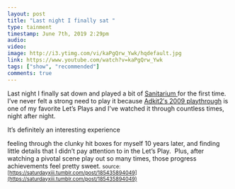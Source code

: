 ```yaml
---
layout: post
title: "Last night I finally sat "
type: tainment
timestamp: June 7th, 2019 2:29pm
audio: 
video: 
image: http://i3.ytimg.com/vi/kaPgQrw_Ywk/hqdefault.jpg
link: https://www.youtube.com/watch?v=kaPgQrw_Ywk
tags: ["show", "recommended"]
comments: true
---
```

Last night I finally sat down and played a bit of [Sanitarium ](https://www.gog.com/game/sanitarium)for the first time.  I’ve never felt a strong need to play it because [Adkit2′s 2009 playthrough](https://www.youtube.com/playlist?list=PLE50D27DF4F83907F) is one of my favorite Let’s Plays and I've watched it through countless times, night after night.

It’s definitely an interesting experience 

feeling through the clunky hit boxes for myself 10 years later, and finding little details that I didn’t pay attention to in the Let’s Play.  Plus, after watching a pivotal scene play out so many times, those progress achievements feel pretty sweet.
<small>source: [https://saturdayxiii.tumblr.com/post/185435894049](https://saturdayxiii.tumblr.com/post/185435894049)</small>